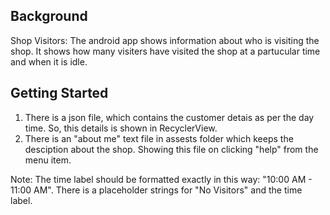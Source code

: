 
## Background

Shop Visitors: The android app shows information about who is visiting the shop. It shows how many visiters have visited the shop at a partucular time and when it is idle. 

## Getting Started

1. There is a json file, which contains the customer detais as per the day time. So, this details is shown in RecyclerView.
2. There is an "about me" text file in assests folder which keeps the desciption about the shop. Showing this file on clicking "help" from the menu item. 

Note: The time label should be formatted exactly in this way: "10:00 AM - 11:00 AM".
There is a placeholder strings for "No Visitors" and the time label.

